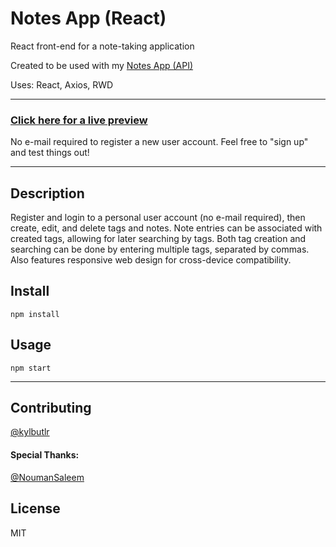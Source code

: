 # Notes App (React)

React front-end for a note-taking application

Created to be used with my [Notes App (API)](https://github.com/kylbutlr/notes-app-api)

Uses: React, Axios, RWD

***

### [Click here for a live preview](https://kylbutlr-notes-react.herokuapp.com/)

No e-mail required to register a new user account. Feel free to "sign up" and test things out!

***

## Description

Register and login to a personal user account (no e-mail required), then create, edit, and delete tags and notes. Note entries can be associated with created tags, allowing for later searching by tags. Both tag creation and searching can be done by entering multiple tags, separated by commas. Also features responsive web design for cross-device compatibility.

## Install

```shell
npm install
```

## Usage

```shell
npm start
```

***

## Contributing

[@kylbutlr](https://github.com/kylbutlr)

#### Special Thanks: 

[@NoumanSaleem](https://github.com/NoumanSaleem)

## License

MIT
